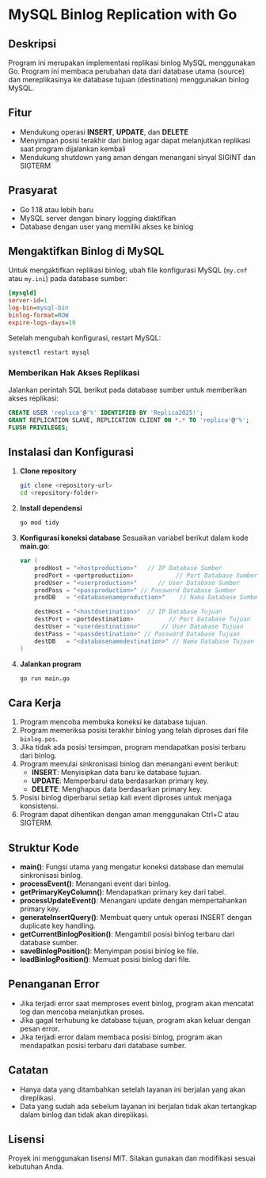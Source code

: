 # MySQL Binlog Replication with Go

## Deskripsi

Program ini merupakan implementasi replikasi binlog MySQL menggunakan Go. Program ini membaca perubahan data dari database utama (source) dan mereplikasinya ke database tujuan (destination) menggunakan binlog MySQL.

## Fitur

- Mendukung operasi **INSERT**, **UPDATE**, dan **DELETE**
- Menyimpan posisi terakhir dari binlog agar dapat melanjutkan replikasi saat program dijalankan kembali
- Mendukung shutdown yang aman dengan menangani sinyal SIGINT dan SIGTERM

## Prasyarat

- Go 1.18 atau lebih baru
- MySQL server dengan binary logging diaktifkan
- Database dengan user yang memiliki akses ke binlog

## Mengaktifkan Binlog di MySQL
Untuk mengaktifkan replikasi binlog, ubah file konfigurasi MySQL (`my.cnf` atau `my.ini`) pada database sumber:

```ini
[mysqld]
server-id=1
log-bin=mysql-bin
binlog-format=ROW
expire-logs-days=10
```

Setelah mengubah konfigurasi, restart MySQL:

```sh
systemctl restart mysql
```

### Memberikan Hak Akses Replikasi
Jalankan perintah SQL berikut pada database sumber untuk memberikan akses replikasi:

```sql
CREATE USER 'replica'@'%' IDENTIFIED BY 'Replica2025!';
GRANT REPLICATION SLAVE, REPLICATION CLIENT ON *.* TO 'replica'@'%';
FLUSH PRIVILEGES;
```

## Instalasi dan Konfigurasi

1. **Clone repository**
   ```sh
   git clone <repository-url>
   cd <repository-folder>
   ```

2. **Install dependensi**
   ```sh
   go mod tidy
   ```

3. **Konfigurasi koneksi database**
   Sesuaikan variabel berikut dalam kode **main.go**:
   ```go
   var (
       prodHost = "<hostproduction>"   // IP Database Sumber
       prodPort = <portproductiion>            // Port Database Sumber
       prodUser = "<userproduction>"      // User Database Sumber
       prodPass = "<passproduction>" // Password Database Sumber
       prodDB   = "<databasenameproduction>"    // Nama Database Sumber
   
       destHost = "<hostdsetination>"  // IP Database Tujuan
       destPort = <portdestination>          // Port Database Tujuan
       destUser = "<userdestination>"      // User Database Tujuan
       destPass = "<passdestination>" // Password Database Tujuan
       destDB   = "<databasenamedestination>" // Nama Database Tujuan
   )
   ```

4. **Jalankan program**
   ```sh
   go run main.go
   ```

## Cara Kerja

1. Program mencoba membuka koneksi ke database tujuan.
2. Program memeriksa posisi terakhir binlog yang telah diproses dari file `binlog.pos`.
3. Jika tidak ada posisi tersimpan, program mendapatkan posisi terbaru dari binlog.
4. Program memulai sinkronisasi binlog dan menangani event berikut:
   - **INSERT**: Menyisipkan data baru ke database tujuan.
   - **UPDATE**: Memperbarui data berdasarkan primary key.
   - **DELETE**: Menghapus data berdasarkan primary key.
5. Posisi binlog diperbarui setiap kali event diproses untuk menjaga konsistensi.
6. Program dapat dihentikan dengan aman menggunakan Ctrl+C atau SIGTERM.

## Struktur Kode

- **main()**: Fungsi utama yang mengatur koneksi database dan memulai sinkronisasi binlog.
- **processEvent()**: Menangani event dari binlog.
- **getPrimaryKeyColumn()**: Mendapatkan primary key dari tabel.
- **processUpdateEvent()**: Menangani update dengan mempertahankan primary key.
- **generateInsertQuery()**: Membuat query untuk operasi INSERT dengan duplicate key handling.
- **getCurrentBinlogPosition()**: Mengambil posisi binlog terbaru dari database sumber.
- **saveBinlogPosition()**: Menyimpan posisi binlog ke file.
- **loadBinlogPosition()**: Memuat posisi binlog dari file.

## Penanganan Error

- Jika terjadi error saat memproses event binlog, program akan mencatat log dan mencoba melanjutkan proses.
- Jika gagal terhubung ke database tujuan, program akan keluar dengan pesan error.
- Jika terjadi error dalam membaca posisi binlog, program akan mendapatkan posisi terbaru dari database sumber.

## Catatan

- Hanya data yang ditambahkan setelah layanan ini berjalan yang akan direplikasi.
- Data yang sudah ada sebelum layanan ini berjalan tidak akan tertangkap dalam binlog dan tidak akan direplikasi.

## Lisensi

Proyek ini menggunakan lisensi MIT. Silakan gunakan dan modifikasi sesuai kebutuhan Anda.


